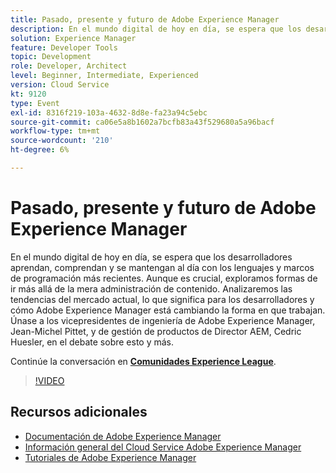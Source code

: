 ```yaml
---
title: Pasado, presente y futuro de Adobe Experience Manager
description: En el mundo digital de hoy en día, se espera que los desarrolladores aprendan, comprendan y se mantengan al día con los lenguajes y marcos de programación más recientes. Aunque es crucial, exploramos formas de ir más allá de la mera administración de contenido. Analizaremos las tendencias del mercado actual, lo que significa para los desarrolladores y cómo Adobe Experience Manager está cambiando la forma en que trabajan. Únase a los vicepresidentes de ingeniería de Adobe Experience Manager, Jean-Michel Pittet, y de gestión de productos de Director AEM, Cedric Huesler, en el debate sobre esto y más.
solution: Experience Manager
feature: Developer Tools
topic: Development
role: Developer, Architect
level: Beginner, Intermediate, Experienced
version: Cloud Service
kt: 9120
type: Event
exl-id: 8316f219-103a-4632-8d8e-fa23a94c5ebc
source-git-commit: ca06e5a8b1602a7bcfb83a43f529680a5a96bacf
workflow-type: tm+mt
source-wordcount: '210'
ht-degree: 6%

---
```


# Pasado, presente y futuro de Adobe Experience Manager

En el mundo digital de hoy en día, se espera que los desarrolladores aprendan, comprendan y se mantengan al día con los lenguajes y marcos de programación más recientes. Aunque es crucial, exploramos formas de ir más allá de la mera administración de contenido. Analizaremos las tendencias del mercado actual, lo que significa para los desarrolladores y cómo Adobe Experience Manager está cambiando la forma en que trabajan. Únase a los vicepresidentes de ingeniería de Adobe Experience Manager, Jean-Michel Pittet, y de gestión de productos de Director AEM, Cedric Huesler, en el debate sobre esto y más.

Continúe la conversación en **[Comunidades Experience League](https://adobe.ly/2WrPvNj)**.

>[!VIDEO](https://video.tv.adobe.com/v/337528/?quality=12&learn=on&hidetitle=true)

## Recursos adicionales

- [Documentación de Adobe Experience Manager ](https://experienceleague.adobe.com/docs/experience-manager-cloud-service.html?lang=es)
- [Información general del Cloud Service Adobe Experience Manager](https://experienceleague.adobe.com/docs/experience-manager-cloud-service/overview/home.html)
- [Tutoriales de Adobe Experience Manager](https://experienceleague.adobe.com/docs/experience-manager-tutorials.html)
